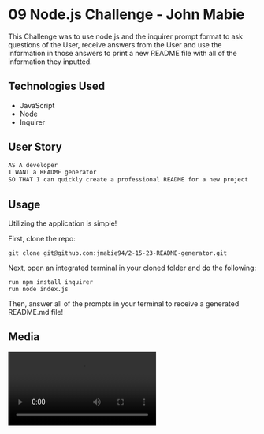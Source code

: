 # 09 Node.js Challenge - John Mabie

This Challenge was to use node.js and the inquirer prompt format to ask questions of the User, receive answers from the User and use the information in those answers to print a new README file with all of the information they inputted.

## Technologies Used
* JavaScript
* Node
* Inquirer

## User Story

```md
AS A developer
I WANT a README generator
SO THAT I can quickly create a professional README for a new project
```

## Usage
Utilizing the application is simple!

First, clone the repo:
    
    git clone git@github.com:jmabie94/2-15-23-README-generator.git

Next, open an integrated terminal in your cloned folder and do the following:
    
    run npm install inquirer
    run node index.js

Then, answer all of the prompts in your terminal to receive a generated README.md file!

## Media

![A video walkthrough of the application's functionality can be downloaded here.](./images/Untitled_%20Feb%2016%2C%202023%201_42%20AM.webm)


